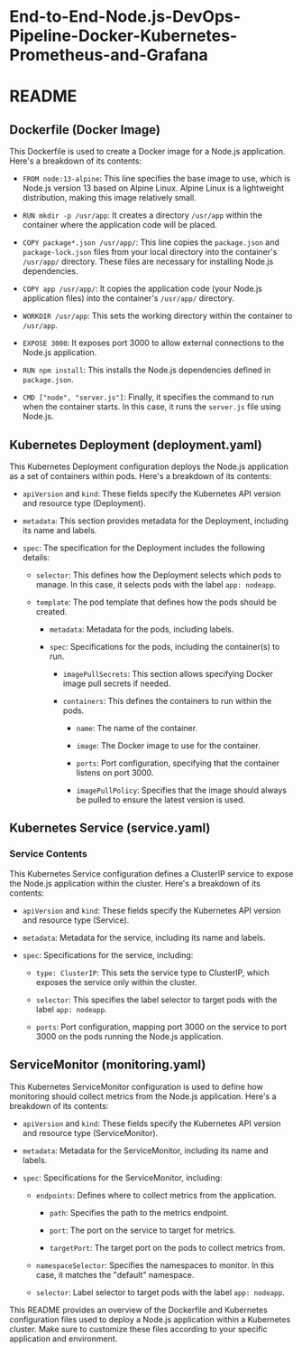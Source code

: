 # End-to-End-Node.js-DevOps-Pipeline-Docker-Kubernetes-Prometheus-and-Grafana
# README



## Dockerfile (Docker Image)

This Dockerfile is used to create a Docker image for a Node.js application. Here's a breakdown of its contents:

- `FROM node:13-alpine`: This line specifies the base image to use, which is Node.js version 13 based on Alpine Linux. Alpine Linux is a lightweight distribution, making this image relatively small.

- `RUN mkdir -p /usr/app`: It creates a directory `/usr/app` within the container where the application code will be placed.

- `COPY package*.json /usr/app/`: This line copies the `package.json` and `package-lock.json` files from your local directory into the container's `/usr/app/` directory. These files are necessary for installing Node.js dependencies.

- `COPY app /usr/app/`: It copies the application code (your Node.js application files) into the container's `/usr/app/` directory.

- `WORKDIR /usr/app`: This sets the working directory within the container to `/usr/app`.

- `EXPOSE 3000`: It exposes port 3000 to allow external connections to the Node.js application.

- `RUN npm install`: This installs the Node.js dependencies defined in `package.json`.

- `CMD ["node", "server.js"]`: Finally, it specifies the command to run when the container starts. In this case, it runs the `server.js` file using Node.js.

## Kubernetes Deployment (deployment.yaml)

This Kubernetes Deployment configuration deploys the Node.js application as a set of containers within pods. Here's a breakdown of its contents:

- `apiVersion` and `kind`: These fields specify the Kubernetes API version and resource type (Deployment).

- `metadata`: This section provides metadata for the Deployment, including its name and labels.

- `spec`: The specification for the Deployment includes the following details:

  - `selector`: This defines how the Deployment selects which pods to manage. In this case, it selects pods with the label `app: nodeapp`.

  - `template`: The pod template that defines how the pods should be created.

    - `metadata`: Metadata for the pods, including labels.

    - `spec`: Specifications for the pods, including the container(s) to run.

      - `imagePullSecrets`: This section allows specifying Docker image pull secrets if needed.

      - `containers`: This defines the containers to run within the pods.

        - `name`: The name of the container.

        - `image`: The Docker image to use for the container.

        - `ports`: Port configuration, specifying that the container listens on port 3000.

        - `imagePullPolicy`: Specifies that the image should always be pulled to ensure the latest version is used.

## Kubernetes Service (service.yaml)

### Service Contents
This Kubernetes Service configuration defines a ClusterIP service to expose the Node.js application within the cluster. Here's a breakdown of its contents:

- `apiVersion` and `kind`: These fields specify the Kubernetes API version and resource type (Service).

- `metadata`: Metadata for the service, including its name and labels.

- `spec`: Specifications for the service, including:

  - `type: ClusterIP`: This sets the service type to ClusterIP, which exposes the service only within the cluster.

  - `selector`: This specifies the label selector to target pods with the label `app: nodeapp`.

  - `ports`: Port configuration, mapping port 3000 on the service to port 3000 on the pods running the Node.js application.

## ServiceMonitor (monitoring.yaml)

This Kubernetes ServiceMonitor configuration is used to define how monitoring should collect metrics from the Node.js application. Here's a breakdown of its contents:

- `apiVersion` and `kind`: These fields specify the Kubernetes API version and resource type (ServiceMonitor).

- `metadata`: Metadata for the ServiceMonitor, including its name and labels.

- `spec`: Specifications for the ServiceMonitor, including:

  - `endpoints`: Defines where to collect metrics from the application.

    - `path`: Specifies the path to the metrics endpoint.

    - `port`: The port on the service to target for metrics.

    - `targetPort`: The target port on the pods to collect metrics from.

  - `namespaceSelector`: Specifies the namespaces to monitor. In this case, it matches the "default" namespace.

  - `selector`: Label selector to target pods with the label `app: nodeapp`.

This README provides an overview of the Dockerfile and Kubernetes configuration files used to deploy a Node.js application within a Kubernetes cluster. Make sure to customize these files according to your specific application and environment.
